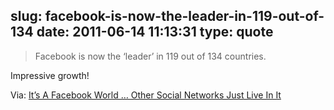 slug: facebook-is-now-the-leader-in-119-out-of-134
date: 2011-06-14 11:13:31
type: quote
---

> Facebook is now the ‘leader’ in 119 out of 134 countries.

Impressive growth! 

 Via: [It’s A Facebook World … Other Social Networks Just Live In It](http://techcrunch.com/2011/06/13/its-a-facebook-world-other-social-networks-just-live-in-it/?utm_source=feedburner&utm_medium=feed&utm_campaign=Feed:%20Techcrunch%20(TechCrunch))
